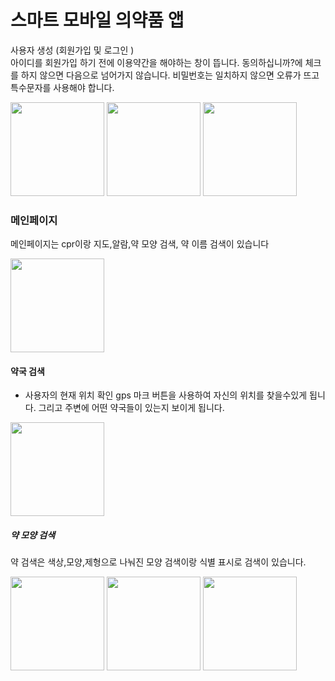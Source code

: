 # 스마트 모바일 의약품 앱
사용자 생성 (회원가입 및 로그인 )       
아이디를 회원가입 하기 전에 이용약간을 해야하는 창이 뜹니다. 동의하십니까?에 체크를 하지 않으면 다음으로 넘어가지 않습니다. 비밀번호는 일치하지 않으면 오류가 뜨고 특수문자를 사용해야 합니다.


<img src="https://github.com/Lee-j-s/ts/assets/143480547/5cbc0ecc-201d-451d-ae0b-232a56f2f1ed.png" width="150">
<img src="https://github.com/Lee-j-s/ts/assets/143480547/83bdff5d-be18-46e1-9d48-9c7164806f75.png" width="150">
<img src="https://github.com/Lee-j-s/ts/assets/143480547/19aaeb83-1e9b-4d64-a7bc-bac68adc4daf.png" width="150">




### 메인페이지
메인페이지는  cpr이랑 지도,알람,약 모양 검색, 약 이름 검색이 있습니다

<img src="https://github.com/Lee-j-s/ts/assets/143480547/0215879a-d09f-4920-9897-e7100933824a.png" width="150">


#### 약국 검색
* 사용자의 현재 위치 확인 gps 마크 버튼을 사용하여 자신의 위치를 찾을수있게 됩니다. 그리고 주변에 어떤 약국들이 있는지 보이게 됩니다.
<img src="https://github.com/Lee-j-s/ts/assets/143480547/5e78b3e4-1144-44c1-b59a-071c030af0a8.png" width="150">


##### 약 모양 검색
약 검색은 색상,모양,제형으로 나눠진 모양 검색이랑 식별 표시로 검색이 있습니다. 


<img src="https://github.com/Lee-j-s/ts/assets/143480547/584964e0-210c-46a8-b661-1fdb7ce6bffe.png" width="150">
<img src="https://github.com/Lee-j-s/ts/assets/143480547/5221778d-9688-41b8-a809-66cc1c421084.png" width="150">
<img src="https://github.com/Lee-j-s/ts/assets/143480547/0b682dd5-17ea-4204-84f9-343b91c7ba75.png" width="150">

